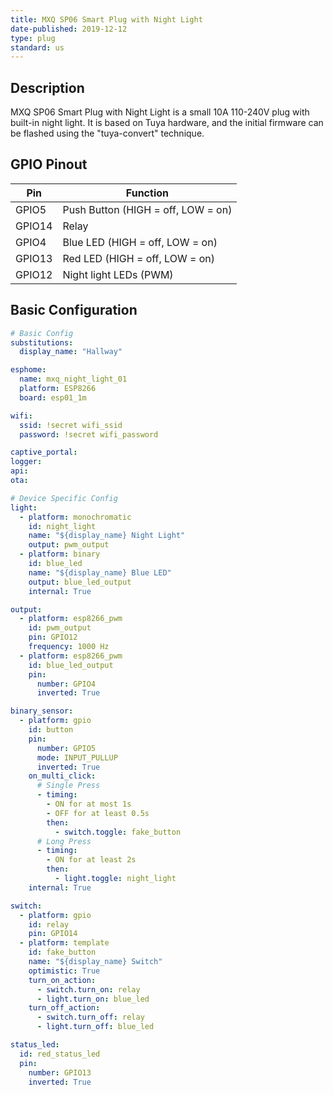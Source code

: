 ```yaml
---
title: MXQ SP06 Smart Plug with Night Light
date-published: 2019-12-12
type: plug
standard: us
---
```


## Description

MXQ SP06 Smart Plug with Night Light is a small 10A 110-240V plug with built-in night light. It is based on Tuya hardware, and the initial firmware can be flashed using the "tuya-convert" technique.

## GPIO Pinout

| Pin     | Function                           |
|---------|------------------------------------|
| GPIO5   | Push Button (HIGH = off, LOW = on) |
| GPIO14  | Relay                              |
| GPIO4   | Blue LED (HIGH = off, LOW = on)    |
| GPIO13  | Red LED (HIGH = off, LOW = on)     |
| GPIO12  | Night light LEDs (PWM)             |

## Basic Configuration

```yaml
# Basic Config
substitutions:
  display_name: "Hallway"

esphome:
  name: mxq_night_light_01
  platform: ESP8266
  board: esp01_1m

wifi:
  ssid: !secret wifi_ssid
  password: !secret wifi_password

captive_portal:
logger:
api:
ota:

# Device Specific Config
light:
  - platform: monochromatic
    id: night_light
    name: "${display_name} Night Light"
    output: pwm_output
  - platform: binary
    id: blue_led
    name: "${display_name} Blue LED"
    output: blue_led_output
    internal: True

output:
  - platform: esp8266_pwm
    id: pwm_output
    pin: GPIO12
    frequency: 1000 Hz
  - platform: esp8266_pwm
    id: blue_led_output
    pin:
      number: GPIO4
      inverted: True

binary_sensor:
  - platform: gpio
    id: button
    pin:
      number: GPIO5
      mode: INPUT_PULLUP
      inverted: True
    on_multi_click:
      # Single Press
      - timing:
        - ON for at most 1s
        - OFF for at least 0.5s
        then:
          - switch.toggle: fake_button
      # Long Press
      - timing:
        - ON for at least 2s
        then:
          - light.toggle: night_light
    internal: True

switch:
  - platform: gpio
    id: relay
    pin: GPIO14
  - platform: template
    id: fake_button
    name: "${display_name} Switch"
    optimistic: True
    turn_on_action:
      - switch.turn_on: relay
      - light.turn_on: blue_led
    turn_off_action:
      - switch.turn_off: relay
      - light.turn_off: blue_led

status_led:
  id: red_status_led
  pin:
    number: GPIO13
    inverted: True
```
